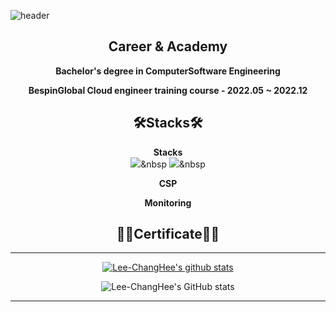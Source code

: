 ![header](https://capsule-render.vercel.app/api?type=waving&color=gradient&height=300&section=header&text=Lee%20ChangHee&fontSize=90)

<div align="center">

## Career & Academy

**Bachelor's degree in ComputerSoftware Engineering**<br/> 

**BespinGlobal Cloud engineer training course - 2022.05 ~ 2022.12**


## 🛠Stacks🛠
  
  **Stacks**</br>
  <img src="https://img.shields.io/badge/Python-3766AB?style=flat-square&logo=Python&logoColor=white"/></a>&nbsp 
  <img src="https://img.shields.io/badge/#0078D4?style=flat-square&logo=Azure&logoColor=white"/></a>&nbsp 
  
  **CSP**</br>
  
  **Monitoring**</br>
  

## 🐱‍🏍Certificate🐱‍🏍

  
<hr>

[![Lee-ChangHee's github stats](https://github-readme-stats.vercel.app/api/top-langs/?username=Lee-ChangHee&show_icons=true&hide_border=true&title_color=004386&icon_color=004386&layout=compact)](https://github.com/Lee-ChangHee)

![Lee-ChangHee's GitHub stats](https://github-readme-stats.vercel.app/api?username=Lee-ChangHee&theme=transparent&show_icons=true)
  
<hr>
  
</div>

